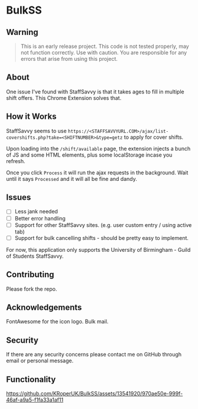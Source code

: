 # BulkSS

## Warning

>This is an early release project. This code is not tested properly, may not function correctly. Use with caution. You are responsible for any errors that arise from using this project.

## About

One issue I've found with StaffSavvy is that it takes ages to fill in multiple shift offers. This Chrome Extension solves that.

## How it Works

StaffSavvy seems to use ```https://<STAFFSAVVYURL.COM>/ajax/list-covershifts.php?take=<SHIFTNUMBER>&type=getz``` to apply for cover shifts.

Upon loading into the ```/shift/available``` page, the extension injects a bunch of JS and some HTML elements, plus some localStorage incase you refresh.

Once you click ```Process``` it will run the ajax requests in the background. Wait until it says ```Processed``` and it will all be fine and dandy.

## Issues

- [ ] Less jank needed
- [ ] Better error handling
- [ ] Support for other StaffSavvy sites. (e.g. user custom entry / using active tab)
- [ ] Support for bulk cancelling shifts - should be pretty easy to implement.

For now, this application only supports the University of Birmingham - Guild of Students StaffSavvy.

## Contributing

Please fork the repo.

## Acknowledgements

FontAwesome for the icon logo. Bulk mail.

## Security

If there are any security concerns please contact me on GitHub through email or personal message.

## Functionality

https://github.com/KRoperUK/BulkSS/assets/13541920/970ae50e-999f-46af-a9a5-f1fa33a1af11
